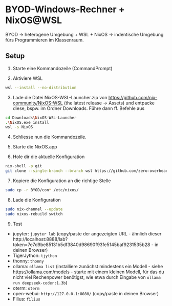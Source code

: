 # BYOD-Windows-Rechner + NixOS@WSL
BYOD $\to$ heterogene Umgebung + WSL + NixOS $\to$ indentische Umgebung fürs Programmieren im Klassenraum.

## Setup

1. Starte eine Kommandozeile (CommandPrompt)

2. Aktiviere WSL
```bash
wsl --install --no-distribution
```

3. Lade die Datei NixOS-WSL-Launcher.zip von https://github.com/nix-community/NixOS-WSL (the latest release -> Assets) und entpacke diese, bspw. im Ordner Downloads. Führe dann ff. Befehle aus
```bash
cd Downloads\NixOS-WSL-Launcher
.\NixOS.exe install
wsl -s NixOS
```

4. Schliesse nun die Kommandozeile.

5. Starte die NixOS.app

6. Hole dir die aktuelle Konfiguration
```bash
nix-shell -p git
git clone --single-branch --branch wsl https://github.com/zero-overhead/BYOD
```

7. Kopiere die Konfiguration an die richtige Stelle
```bash
sudo cp -r BYOD/con* /etc/nixos/
```

8. Lade die Konfiguration
```bash
sudo nix-channel --update
sudo nixos-rebuild switch
```

9. Test
- jupyter: ```jupyter lab``` (copy/paste der angezeigten URL - ähnlich dieser http://localhost:8888/lab?token=7e7d9be85131b5df3840d98690f93fe5145baf9231535b28 - in deinen Browser)
- TigerJython: ```tjython```
- thonny: ```thonny```
- ollama: ```ollama list``` (installiere zunächst mindestens ein Modell - siehe https://ollama.com/models - starte mit einem kleinen Modell, für das du nicht viel Rechenpower benötigst, wie etwa durch Eingabe von ```ollama run deepseek-coder:1.3b```)
- oterm: ```oterm```
- open-webui: ```http://127.0.0.1:8080/``` (copy/paste in deinen Browser)
- Filius: ```filius```
